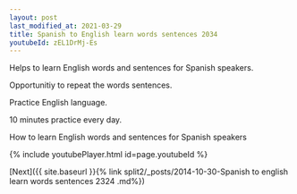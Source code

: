```yaml
---
layout: post
last_modified_at: 2021-03-29
title: Spanish to English learn words sentences 2034 
youtubeId: zEL1DrMj-Es
---
```

 
 
Helps to learn English words and sentences for Spanish speakers.

Opportunitiy to repeat the words sentences. 

Practice English language. 
 
10 minutes practice every day. 
 
How to learn English words and sentences for Spanish speakers 
 
{% include youtubePlayer.html id=page.youtubeId %}
 
 
[Next]({{ site.baseurl }}{% link  split2/_posts/2014-10-30-Spanish to english learn words sentences 2324 .md%})
 
